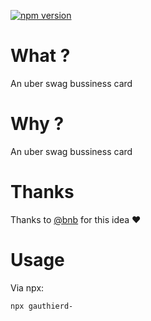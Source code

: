 [![npm version](https://img.shields.io/npm/v/gauthierd-.svg?style=for-the-badge&logo=npm)](https://www.npmjs.com/package/gauthierd-)


# What ?

An uber swag bussiness card

# Why ?

An uber swag bussiness card

# Thanks

Thanks to [@bnb](https://github.com/bnb/bitandbang) for this idea ❤


# Usage
Via npx:
```
npx gauthierd-
```
